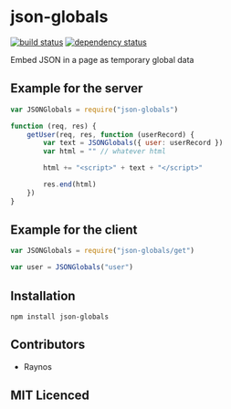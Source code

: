 # json-globals

[![build status][1]][2] [![dependency status][3]][4]

<!-- [![browser support][5]][6] -->

Embed JSON in a page as temporary global data

## Example for the server

```js
var JSONGlobals = require("json-globals")

function (req, res) {
    getUser(req, res, function (userRecord) {
        var text = JSONGlobals({ user: userRecord })
        var html = "" // whatever html

        html += "<script>" + text + "</script>"

        res.end(html)
    })
}
```

## Example for the client

```js
var JSONGlobals = require("json-globals/get")

var user = JSONGlobals("user")
```

## Installation

`npm install json-globals`

## Contributors

 - Raynos

## MIT Licenced

  [1]: https://secure.travis-ci.org/Raynos/json-globals.svg
  [2]: https://travis-ci.org/Raynos/json-globals
  [3]: https://david-dm.org/Raynos/json-globals.svg
  [4]: https://david-dm.org/Raynos/json-globals
  [5]: https://ci.testling.com/Raynos/json-globals.svg
  [6]: https://ci.testling.com/Raynos/json-globals
